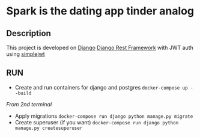 # Spark is the dating app tinder analog

## Description
This project is developed on [Django](https://github.com/django/django) [Django Rest Framework](https://github.com/encode/django-rest-framework) with JWT auth using [simplejwt](https://github.com/jazzband/djangorestframework-simplejwt) 

## RUN
* Create and run containers for django and postgres ```docker-compose up --build```

*From 2nd terminal*

* Apply migrations ```docker-compose run django python manage.py migrate```
* Create superuser (if you want) ```docker-compose run django python manage.py createsuperuser```
